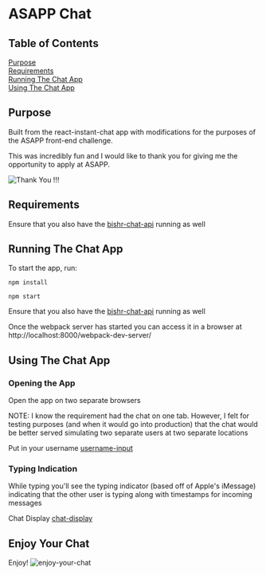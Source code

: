 # ASAPP Chat

## Table of Contents

[Purpose](#purpose)<br />
[Requirements](#requirements)<br />
[Running The Chat App](#running-the-app)<br />
[Using The Chat App](#running-the-app)<br />

## Purpose

Built from the react-instant-chat app with modifications for the purposes of the ASAPP front-end challenge.

This was incredibly fun and I would like to thank you for giving me the opportunity to apply at ASAPP.

![Thank You !!!](https://giphy.com/gifs/kiss-brad-pitt-thank-you-yoJC2El7xJkYCadlWE)

## Requirements

Ensure that you also have the [bishr-chat-api](https://github.com/abishr12/bishr-chat-api) running as well

## Running The Chat App

To start the app, run:

```
npm install

npm start
```

Ensure that you also have the [bishr-chat-api](https://github.com/abishr12/bishr-chat-api) running as well

Once the webpack server has started you can access it in a browser at http://localhost:8000/webpack-dev-server/

## Using The Chat App

### Opening the App

Open the app on two separate browsers

NOTE: I know the requirement had the chat on one tab. However, I felt for testing purposes (and when it would go into production) that the chat would be better served simulating two separate users at two separate locations

Put in your username [username-input](http://www.giphy.com/gifs/xUOwGoYWWkpzNPdJ1C)

### Typing Indication

While typing you'll see the typing indicator (based off of Apple's iMessage) indicating that the other user is typing along with timestamps for incoming messages

Chat Display [chat-display](https://media.giphy.com/media/xUOwG2Unhur4GdAzPG/giphy.gif)

## Enjoy Your Chat

Enjoy! ![enjoy-your-chat](https://media.giphy.com/media/pSpmpxFxFwDpC/giphy.gif)

<!-- ## Tutorial

Check out the tutorial on the CoderFactory blog here:
[You Can Build an FB Messenger Style Chat App with ReactJs - Here's How!](https://www.coderfactoryacademy.edu.au/posts/how-you-can-build-facebook-messenger-chat-app-with-reactjs)

![Finished react chat app](https://s17.postimg.org/40klqu39r/20160918_123011_capture.gif) -->
